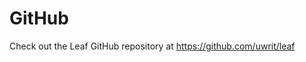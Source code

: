 # GitHub

Check out the Leaf GitHub repository at <a href="https://github.com/uwrit/leaf" target="_blank">https://github.com/uwrit/leaf</a>